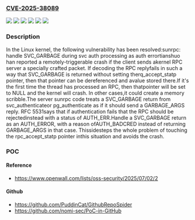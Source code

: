### [CVE-2025-38089](https://cve.mitre.org/cgi-bin/cvename.cgi?name=CVE-2025-38089)
![](https://img.shields.io/static/v1?label=Product&message=Linux&color=blue)
![](https://img.shields.io/static/v1?label=Version&message=&color=brightgreen)
![](https://img.shields.io/static/v1?label=Version&message=29cd2927fb914cc53b5ba4f67d2b74695c994ba4%20&color=brightgreen)
![](https://img.shields.io/static/v1?label=Version&message=6.4%20&color=brightgreen)
![](https://img.shields.io/static/v1?label=Version&message=9b59f5c4911e87264507e0934cd2bb277390c560%20&color=brightgreen)
![](https://img.shields.io/static/v1?label=Vulnerability&message=n%2Fa&color=blue)

### Description

In the Linux kernel, the following vulnerability has been resolved:sunrpc: handle SVC_GARBAGE during svc auth processing as auth errortianshuo han reported a remotely-triggerable crash if the client sends akernel RPC server a specially crafted packet. If decoding the RPC replyfails in such a way that SVC_GARBAGE is returned without setting therq_accept_statp pointer, then that pointer can be dereferenced and avalue stored there.If it's the first time the thread has processed an RPC, then thatpointer will be set to NULL and the kernel will crash. In other cases,it could create a memory scribble.The server sunrpc code treats a SVC_GARBAGE return from svc_authenticateor pg_authenticate as if it should send a GARBAGE_ARGS reply. RFC 5531says that if authentication fails that the RPC should be rejectedinstead with a status of AUTH_ERR.Handle a SVC_GARBAGE return as an AUTH_ERROR, with a reason ofAUTH_BADCRED instead of returning GARBAGE_ARGS in that case. Thissidesteps the whole problem of touching the rpc_accept_statp pointer inthis situation and avoids the crash.

### POC

#### Reference
- https://www.openwall.com/lists/oss-security/2025/07/02/2

#### Github
- https://github.com/PuddinCat/GithubRepoSpider
- https://github.com/nomi-sec/PoC-in-GitHub


